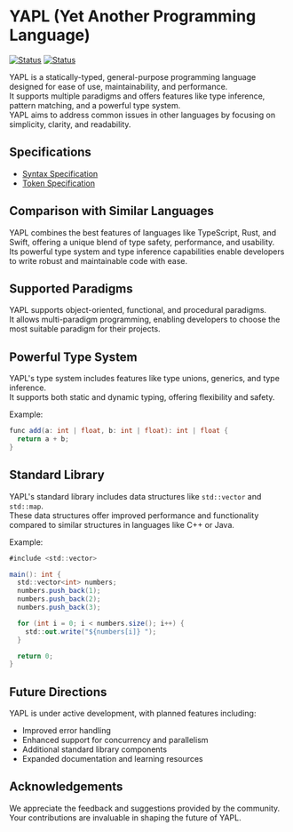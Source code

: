 # YAPL (Yet Another Programming Language)

[![Status](https://img.shields.io/badge/Status-Design%20Phase-yellow.svg)](./Status.md)
[![Status](https://img.shields.io/badge/Notice-Xavier%20Leroy-red.svg)](./Notice.md)

YAPL is a statically-typed, general-purpose programming language designed for ease of use, maintainability, and performance.  
It supports multiple paradigms and offers features like type inference, pattern matching, and a powerful type system.  
YAPL aims to address common issues in other languages by focusing on simplicity, clarity, and readability.  

## Specifications

  * [Syntax Specification](./Syntax.md)
  * [Token Specification](./Tokens.md)

## Comparison with Similar Languages

YAPL combines the best features of languages like TypeScript, Rust, and Swift, offering a unique blend of type safety, performance, and usability.  
Its powerful type system and type inference capabilities enable developers to write robust and maintainable code with ease.  

## Supported Paradigms

YAPL supports object-oriented, functional, and procedural paradigms.  
It allows multi-paradigm programming, enabling developers to choose the most suitable paradigm for their projects.  

## Powerful Type System

YAPL's type system includes features like type unions, generics, and type inference.  
It supports both static and dynamic typing, offering flexibility and safety.  

Example:
```csharp
func add(a: int | float, b: int | float): int | float {
  return a + b;
}
```

## Standard Library

YAPL's standard library includes data structures like `std::vector` and `std::map`.  
These data structures offer improved performance and functionality compared to similar structures in languages like C++ or Java.  

Example:
```csharp
#include <std::vector>

main(): int {
  std::vector<int> numbers;
  numbers.push_back(1);
  numbers.push_back(2);
  numbers.push_back(3);

  for (int i = 0; i < numbers.size(); i++) {
    std::out.write("${numbers[i]} ");
  }

  return 0;
}
```


## Future Directions

YAPL is under active development, with planned features including:

- Improved error handling
- Enhanced support for concurrency and parallelism
- Additional standard library components
- Expanded documentation and learning resources

## Acknowledgements

We appreciate the feedback and suggestions provided by the community.  
Your contributions are invaluable in shaping the future of YAPL.  
